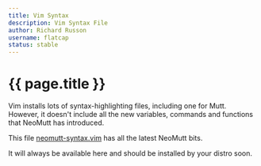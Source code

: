 ```yaml
---
title: Vim Syntax
description: Vim Syntax File
author: Richard Russon
username: flatcap
status: stable
---
```


# {{ page.title }}

Vim installs lots of syntax-highlighting files, including one for Mutt.
However, it doesn't include all the new variables, commands and functions that
NeoMutt has introduced.

This file
[neomutt-syntax.vim](https://github.com/neomutt/neomutt.vim/blob/main/syntax/neomuttrc.vim)
has all the latest NeoMutt bits.

It will always be available here and should be installed by your distro soon.

